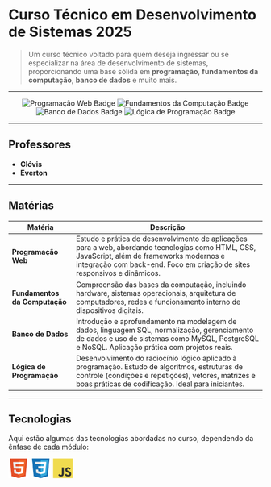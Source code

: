 # Curso Técnico em Desenvolvimento de Sistemas 2025
> Um curso técnico voltado para quem deseja ingressar ou se especializar na área de desenvolvimento de sistemas, proporcionando uma base sólida em **programação**, **fundamentos da computação**, **banco de dados** e muito mais.

---

<div align="center">
  
  <img src="https://img.shields.io/badge/Programação%20Web-Front%20e%20Back-green" alt="Programação Web Badge"/>
  <img src="https://img.shields.io/badge/Fundamentos%20da%20Computação-Teoria-blue" alt="Fundamentos da Computação Badge"/>
  <img src="https://img.shields.io/badge/Banco%20de%20Dados-SQL-yellow" alt="Banco de Dados Badge"/>
  <img src="https://img.shields.io/badge/Lógica%20de%20Programação-Algoritmos%20e%20Estruturas%20de%20Dados-orange" alt="Lógica de Programação Badge"/>

</div>

---

## Professores

- **Clóvis**
- **Everton**

---

## Matérias

| Matéria                    | Descrição                                                                                              |
|----------------------------|--------------------------------------------------------------------------------------------------------|
| **Programação Web**        | Estudo e prática do desenvolvimento de aplicações para a web, abordando tecnologias como HTML, CSS, JavaScript, além de frameworks modernos e integração com back-end. Foco em criação de sites responsivos e dinâmicos. |
| **Fundamentos da Computação** | Compreensão das bases da computação, incluindo hardware, sistemas operacionais, arquitetura de computadores, redes e funcionamento interno de dispositivos digitais. |
| **Banco de Dados**         | Introdução e aprofundamento na modelagem de dados, linguagem SQL, normalização, gerenciamento de dados e uso de sistemas como MySQL, PostgreSQL e NoSQL. Aplicação prática com projetos reais. |
| **Lógica de Programação**  | Desenvolvimento do raciocínio lógico aplicado à programação. Estudo de algoritmos, estruturas de controle (condições e repetições), vetores, matrizes e boas práticas de codificação. Ideal para iniciantes. |
---


## Tecnologias

Aqui estão algumas das tecnologias abordadas no curso, dependendo da ênfase de cada módulo:

<div>
  <img height="40" src="https://raw.githubusercontent.com/devicons/devicon/master/icons/html5/html5-original.svg" alt="HTML5"/> 
  <img height="40" src="https://raw.githubusercontent.com/devicons/devicon/master/icons/css3/css3-original.svg" alt="CSS3"/>
  <img height="40" src="https://raw.githubusercontent.com/devicons/devicon/master/icons/javascript/javascript-original.svg" alt="JavaScript"/>


</div>



